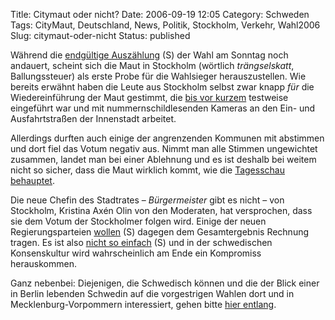 Title: Citymaut oder nicht?
Date: 2006-09-19 12:05
Category: Schweden
Tags: CityMaut, Deutschland, News, Politik, Stockholm, Verkehr, Wahl2006
Slug: citymaut-oder-nicht
Status: published

Während die [endgültige
Auszählung](http://www.val.se/val/val2006/slutlig/R/rike/roster.html)
(S) der Wahl am Sonntag noch andauert, scheint sich die Maut in
Stockholm (wörtlich *trängselskatt*, Ballungssteuer) als erste Probe für
die Wahlsieger herauszustellen. Wie bereits erwähnt haben die Leute aus
Stockholm selbst zwar knapp *für* die Wiedereinführung der Maut
gestimmt, die [bis vor
kurzem](http://www.fiket.de/2006/07/28/citymaut-in-stockholm-zu-ende/)
testweise eingeführt war und mit nummernschildlesenden Kameras an den
Ein- und Ausfahrtstraßen der Innenstadt arbeitet.

Allerdings durften auch einige der angrenzenden Kommunen mit abstimmen
und dort fiel das Votum negativ aus. Nimmt man alle Stimmen ungewichtet
zusammen, landet man bei einer Ablehnung und es ist deshalb bei weitem
nicht so sicher, dass die Maut wirklich kommt, wie die [Tagesschau
behauptet](http://www.tagesschau.de/aktuell/meldungen/0,1185,OID5921144_REF3_NAV_BAB,00.html).

Die neue Chefin des Stadtrates – *Bürgermeister* gibt es nicht – von
Stockholm, Kristina Axén Olin von den Moderaten, hat versprochen, dass
sie dem Votum der Stockholmer folgen wird. Einige der neuen
Regierungsparteien
[wollen](http://www.schlockholm.com/index.php/site/comments/stockholm_divided_over_congestion_charge/)
(S) dagegen dem Gesamtergebnis Rechnung tragen. Es ist also [nicht so
einfach](http://www.sr.se/Ekot/artikel.asp?artikel=944136) (S) und in
der schwedischen Konsenskultur wird wahrscheinlich am Ende ein
Kompromiss herauskommen.

Ganz nebenbei: Diejenigen, die Schwedisch können und die der Blick einer
in Berlin lebenden Schwedin auf die vorgestrigen Wahlen dort und in
Mecklenburg-Vorpommern interessiert, gehen bitte [hier
entlang](http://salongen.de/notiser/?p=544).

